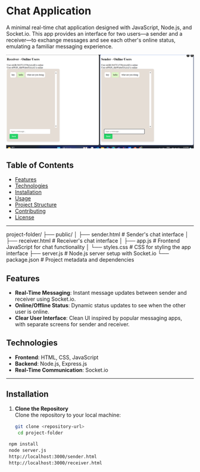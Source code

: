 # Chat Application

A minimal real-time chat application designed with JavaScript, Node.js, and Socket.io. This app provides an interface for two users—a sender and a receiver—to exchange messages and see each other's online status, emulating a familiar messaging experience.

![App Screenshot](https://github.com/shaileshtripathi93/random-chat/blob/main/Screenshot%202024-11-08%20133445.png)


## Table of Contents

- [Features](#features)
- [Technologies](#technologies)
- [Installation](#installation)
- [Usage](#usage)
- [Project Structure](#project-structure)
- [Contributing](#contributing)
- [License](#license)

---

project-folder/
├── public/
│   ├── sender.html          # Sender's chat interface
│   ├── receiver.html        # Receiver's chat interface
│   ├── app.js               # Frontend JavaScript for chat functionality
│   └── styles.css           # CSS for styling the app interface
├── server.js                # Node.js server setup with Socket.io
└── package.json             # Project metadata and dependencies


## Features

- **Real-Time Messaging**: Instant message updates between sender and receiver using Socket.io.
- **Online/Offline Status**: Dynamic status updates to see when the other user is online.
- **Clear User Interface**: Clean UI inspired by popular messaging apps, with separate screens for sender and receiver.

## Technologies

- **Frontend**: HTML, CSS, JavaScript
- **Backend**: Node.js, Express.js
- **Real-Time Communication**: Socket.io

---

## Installation

1. **Clone the Repository**  
   Clone the repository to your local machine:
   ```bash
   git clone <repository-url>
    cd project-folder
   
  ```bash
   npm install
   node server.js
   http://localhost:3000/sender.html
   http://localhost:3000/receiver.html




